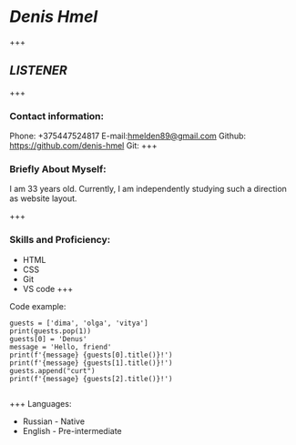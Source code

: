 # *Denis Hmel*
+++
## *LISTENER*
+++
### Contact information:

Phone: +375447524817
E-mail:hmelden89@gmail.com
Github: https://github.com/denis-hmel
Git:
+++

### Briefly About Myself:

I am 33 years old. Currently, I am independently studying such a direction as website layout.

+++
### Skills and Proficiency:
* HTML
* CSS
* Git
* VS code
+++

Code example:

```
guests = ['dima', 'olga', 'vitya']
print(guests.pop(1))
guests[0] = 'Denus'
message = 'Hello, friend'
print(f'{message} {guests[0].title()}!')
print(f'{message} {guests[1].title()}!')
guests.append("curt")
print(f'{message} {guests[2].title()}!')


```
+++
Languages:
* Russian - Native
* English - Pre-intermediate
